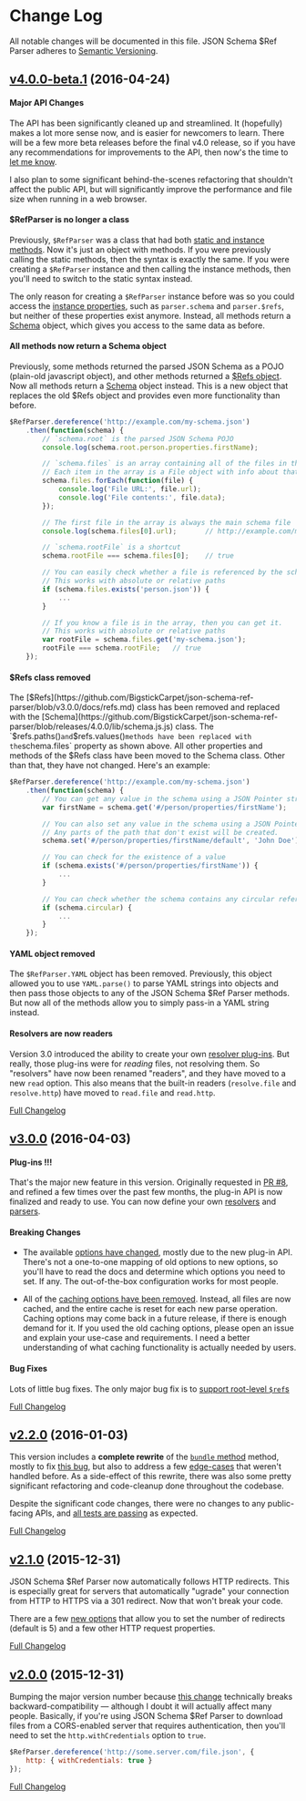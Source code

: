 # Change Log
All notable changes will be documented in this file.
JSON Schema $Ref Parser adheres to [Semantic Versioning](http://semver.org/).


## [v4.0.0-beta.1](https://github.com/BigstickCarpet/json-schema-ref-parser/tree/v4.0.0-beta.1) (2016-04-24)

#### Major API Changes
The API has been significantly cleaned up and streamlined.  It (hopefully) makes a lot more sense now, and is easier for newcomers to learn.  There will be a few more beta releases before the final v4.0 release, so if you have any recommendations for improvements to the API, then now's the time to [let me know](https://github.com/BigstickCarpet/json-schema-ref-parser/issues).

I also plan to some significant behind-the-scenes refactoring that shouldn't affect the public API, but will significantly improve the performance and file size when running in a web browser.


#### $RefParser is no longer a class
Previously, `$RefParser` was a class that had both [static and instance methods](https://github.com/BigstickCarpet/json-schema-ref-parser/tree/v3.0.0/docs#class-methods-vs-instance-methods).  Now it's just an object with methods. If you were previously calling the static methods, then the syntax is exactly the same. If you were creating a `$RefParser` instance and then calling the instance methods, then you'll need to switch to the static syntax instead.

The only reason for creating a `$RefParser` instance before was so you could access the [instance properties](https://github.com/BigstickCarpet/json-schema-ref-parser/blob/v3.0.0/docs/ref-parser.md#refparser-class), such as `parser.schema` and `parser.$refs`, but neither of these properties exist anymore. Instead, all methods return a [Schema](https://github.com/BigstickCarpet/json-schema-ref-parser/blob/releases/4.0.0/lib/schema.js.js) object, which gives you access to the same data as before.

#### All methods now return a Schema object
Previously, some methods returned the parsed JSON Schema as a POJO (plain-old javascript object), and other methods returned a [$Refs object](https://github.com/BigstickCarpet/json-schema-ref-parser/blob/v3.0.0/docs/refs.md). Now all methods return a [Schema](https://github.com/BigstickCarpet/json-schema-ref-parser/blob/releases/4.0.0/lib/schema.js.js) object instead.  This is a new object that replaces the old $Refs object and provides even more functionality than before.

```javascript
$RefParser.dereference('http://example.com/my-schema.json')
    .then(function(schema) {
        // `schema.root` is the parsed JSON Schema POJO
        console.log(schema.root.person.properties.firstName);

        // `schema.files` is an array containing all of the files in the schema.
        // Each item in the array is a File object with info about that file.
        schema.files.forEach(function(file) {
            console.log('File URL:', file.url);
            console.log('File contents:', file.data);
        });

        // The first file in the array is always the main schema file
        console.log(schema.files[0].url);       // http://example.com/my-schema.json

        // `schema.rootFile` is a shortcut
        schema.rootFile === schema.files[0];    // true

        // You can easily check whether a file is referenced by the schema.
        // This works with absolute or relative paths
        if (schema.files.exists('person.json')) {
            ...
        }

        // If you know a file is in the array, then you can get it.
        // This works with absolute or relative paths
        var rootFile = schema.files.get('my-schema.json');
        rootFile === schema.rootFile;   // true
    });
```

#### $Refs class removed
The [$Refs](https://github.com/BigstickCarpet/json-schema-ref-parser/blob/v3.0.0/docs/refs.md) class has been removed and replaced with the [Schema](https://github.com/BigstickCarpet/json-schema-ref-parser/blob/releases/4.0.0/lib/schema.js.js) class. The `$refs.paths()` and `$refs.values()` methods have been replaced with the `schema.files` property as shown above.  All other properties and methods of the $Refs class have been moved to the Schema class. Other than that, they have not changed. Here's an example:

```javascript
$RefParser.dereference('http://example.com/my-schema.json')
    .then(function(schema) {
        // You can get any value in the schema using a JSON Pointer string
        var firstName = schema.get('#/person/properties/firstName');

        // You can also set any value in the schema using a JSON Pointer string.
        // Any parts of the path that don't exist will be created.
        schema.set('#/person/properties/firstName/default', 'John Doe');

        // You can check for the existence of a value
        if (schema.exists('#/person/properties/firstName')) {
            ...
        }

        // You can check whether the schema contains any circular references
        if (schema.circular) {
            ...
        }
    });
```

#### YAML object removed
The `$RefParser.YAML` object has been removed. Previously, this object allowed you to use `YAML.parse()` to parse YAML strings into objects and then pass those objects to any of the JSON Schema $Ref Parser methods.  But now all of the methods allow you to simply pass-in a YAML string instead.

#### Resolvers are now readers
Version 3.0 introduced the ability to create your own [resolver plug-ins](https://github.com/BigstickCarpet/json-schema-ref-parser/blob/v3.0.0/docs/plugins/resolvers.md). But really, those plug-ins were for _reading_ files, not resolving them. So "resolvers" have now been renamed "readers", and they have moved to a new `read` option. This also means that the built-in readers (`resolve.file` and `resolve.http`) have moved to `read.file` and `read.http`.

[Full Changelog](https://github.com/BigstickCarpet/json-schema-ref-parser/compare/v3.0.0...v4.0.0-beta.1)


## [v3.0.0](https://github.com/BigstickCarpet/json-schema-ref-parser/tree/v3.0.0) (2016-04-03)

#### Plug-ins !!!
That's the major new feature in this version. Originally requested in [PR #8](https://github.com/BigstickCarpet/json-schema-ref-parser/pull/8), and refined a few times over the past few months, the plug-in API is now finalized and ready to use. You can now define your own [resolvers](https://github.com/BigstickCarpet/json-schema-ref-parser/blob/v3.0.0/docs/plugins/resolvers.md) and [parsers](https://github.com/BigstickCarpet/json-schema-ref-parser/blob/v3.0.0/docs/plugins/parsers.md).

#### Breaking Changes
- The available [options have changed](https://github.com/BigstickCarpet/json-schema-ref-parser/blob/v3.0.0/docs/options.md), mostly due to the new plug-in API.  There's not a one-to-one mapping of old options to new options, so you'll have to read the docs and determine which options you need to set. If any. The out-of-the-box configuration works for most people.

- All of the [caching options have been removed](https://github.com/BigstickCarpet/json-schema-ref-parser/commit/1f4260184bfd370e9cd385b523fb08c098fac6db). Instead, all files are now cached, and the entire cache is reset for each new parse operation. Caching options may come back in a future release, if there is enough demand for it. If you used the old caching options, please open an issue and explain your use-case and requirements.  I need a better understanding of what caching functionality is actually needed by users.

#### Bug Fixes
Lots of little bug fixes.  The only major bug fix is to [support root-level `$ref`s](https://github.com/BigstickCarpet/json-schema-ref-parser/issues/16)


[Full Changelog](https://github.com/BigstickCarpet/json-schema-ref-parser/compare/v2.2.0...v3.0.0)


## [v2.2.0](https://github.com/BigstickCarpet/json-schema-ref-parser/tree/v2.2.0) (2016-01-03)

This version includes a **complete rewrite** of the [`bundle` method](https://github.com/BigstickCarpet/json-schema-ref-parser/blob/master/docs/ref-parser.md#bundleschema-options-callback) method, mostly to fix [this bug](https://github.com/BigstickCarpet/swagger-parser/issues/16), but also to address a few [edge-cases](https://github.com/BigstickCarpet/json-schema-ref-parser/commit/ca9b322879519e4bcb2dcf6e63f08ac254b90868) that weren't handled before.  As a side-effect of this rewrite, there was also some pretty significant refactoring and code-cleanup done throughout the codebase.

Despite the significant code changes, there were no changes to any public-facing APIs, and [all tests are passing](http://bigstickcarpet.com/json-schema-ref-parser/test/index.html) as expected.

[Full Changelog](https://github.com/BigstickCarpet/json-schema-ref-parser/compare/v2.1.0...v2.2.0)


## [v2.1.0](https://github.com/BigstickCarpet/json-schema-ref-parser/tree/v2.1.0) (2015-12-31)

JSON Schema $Ref Parser now automatically follows HTTP redirects. This is especially great for servers that automatically "ugrade" your connection from HTTP to HTTPS via a 301 redirect. Now that won't break your code.

There are a few [new options](https://github.com/BigstickCarpet/json-schema-ref-parser/blob/master/docs/options.md) that allow you to set the number of redirects (default is 5) and a few other HTTP request properties.

[Full Changelog](https://github.com/BigstickCarpet/json-schema-ref-parser/compare/v2.0.0...v2.1.0)


## [v2.0.0](https://github.com/BigstickCarpet/json-schema-ref-parser/tree/v2.0.0) (2015-12-31)

Bumping the major version number because [this change](https://github.com/BigstickCarpet/json-schema-ref-parser/pull/5) technically breaks backward-compatibility &mdash; although I doubt it will actually affect many people.  Basically, if you're using JSON Schema $Ref Parser to download files from a CORS-enabled server that requires authentication, then you'll need to set the `http.withCredentials` option to `true`.

```javascript
$RefParser.dereference('http://some.server.com/file.json', {
    http: { withCredentials: true }
});
```

[Full Changelog](https://github.com/BigstickCarpet/json-schema-ref-parser/compare/v1.4.1...v2.0.0)
